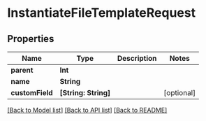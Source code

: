 # InstantiateFileTemplateRequest

## Properties

Name | Type | Description | Notes
------------ | ------------- | ------------- | -------------
**parent** | **Int** |  | 
**name** | **String** |  | 
**customField** | **[String: String]** |  | [optional] 

[[Back to Model list]](../#documentation-for-models) [[Back to API list]](../#documentation-for-api-endpoints) [[Back to README]](../)


